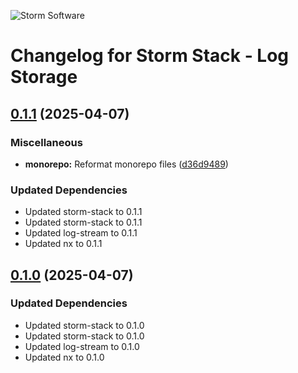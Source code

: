 ![Storm Software](https://public.storm-cdn.com/brand-banner.png)

# Changelog for Storm Stack - Log Storage

## [0.1.1](https://github.com/storm-software/storm-stack/releases/tag/log-storage%400.1.1) (2025-04-07)

### Miscellaneous

- **monorepo:** Reformat monorepo files
  ([d36d9489](https://github.com/storm-software/storm-stack/commit/d36d9489))

### Updated Dependencies

- Updated storm-stack to 0.1.1
- Updated storm-stack to 0.1.1
- Updated log-stream to 0.1.1
- Updated nx to 0.1.1

## [0.1.0](https://github.com/storm-software/storm-stack/releases/tag/log-storage%400.1.0) (2025-04-07)

### Updated Dependencies

- Updated storm-stack to 0.1.0
- Updated storm-stack to 0.1.0
- Updated log-stream to 0.1.0
- Updated nx to 0.1.0
